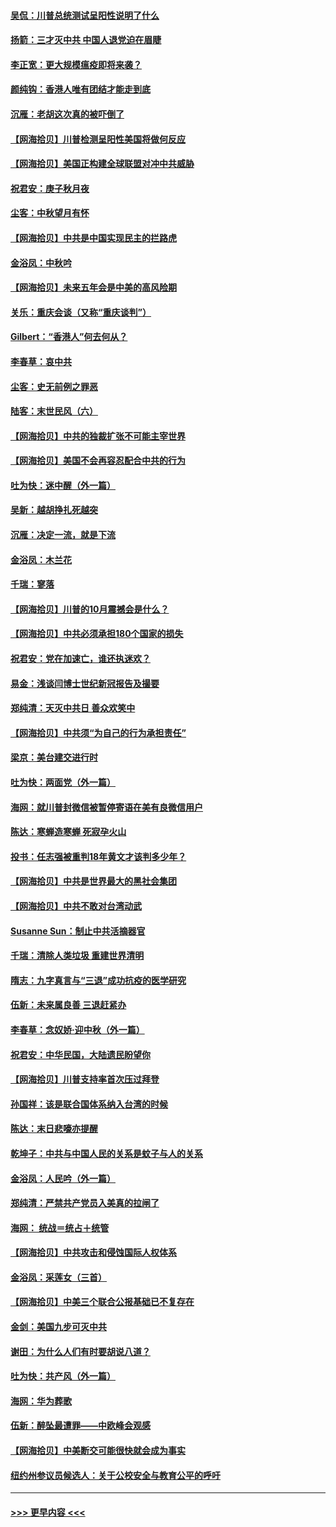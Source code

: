 #### [吴侃：川普总统测试呈阳性说明了什么](../pages/nsc993/n12451869.md?t=10041951) 
#### [扬箭：三才灭中共 中国人退党迫在眉睫](../pages/nsc993/n12451842.md?t=10041951) 
#### [李正宽：更大规模瘟疫即将来袭？](../pages/nsc993/n12451455.md?t=10041951) 
#### [颜纯钩：香港人唯有团结才能走到底](../pages/nsc993/n12450870.md?t=10041951) 
#### [沉雁：老胡这次真的被吓倒了](../pages/nsc993/n12449796.md?t=10041951) 
#### [【网海拾贝】川普检测呈阳性美国将做何反应](../pages/nsc993/n12449042.md?t=10041951) 
#### [【网海拾贝】美国正构建全球联盟对冲中共威胁](../pages/nsc993/n12446580.md?t=10041951) 
#### [祝君安：庚子秋月夜](../pages/nsc993/n12445870.md?t=10041951) 
#### [尘客：中秋望月有怀](../pages/nsc993/n12444632.md?t=10041951) 
#### [【网海拾贝】中共是中国实现民主的拦路虎](../pages/nsc993/n12443573.md?t=10041951) 
#### [金浴凤：中秋吟](../pages/nsc993/n12441773.md?t=10041951) 
#### [【网海拾贝】未来五年会是中美的高风险期](../pages/nsc993/n12440760.md?t=10041951) 
#### [关乐：重庆会谈（又称“重庆谈判”）](../pages/nsc993/n12437525.md?t=10041951) 
#### [Gilbert：“香港人”何去何从？](../pages/nsc993/n12435894.md?t=10041951) 
#### [李春草：哀中共](../pages/nsc993/n12435874.md?t=10041951) 
#### [尘客：史无前例之罪恶](../pages/nsc993/n12435762.md?t=10041951) 
#### [陆客：末世民风（六）](../pages/nsc993/n12435354.md?t=10041951) 
#### [【网海拾贝】中共的独裁扩张不可能主宰世界](../pages/nsc993/n12435151.md?t=10041951) 
#### [【网海拾贝】美国不会再容忍配合中共的行为](../pages/nsc993/n12433808.md?t=10041951) 
#### [吐为快：迷中醒（外一篇）](../pages/nsc993/n12433585.md?t=10041951) 
#### [吴新：越胡挣扎死越突](../pages/nsc993/n12433562.md?t=10041951) 
#### [沉雁：决定一流，就是下流](../pages/nsc993/n12432128.md?t=10041951) 
#### [金浴凤：木兰花](../pages/nsc993/n12432124.md?t=10041951) 
#### [千瑞：寥落](../pages/nsc993/n12432071.md?t=10041951) 
#### [【网海拾贝】川普的10月震撼会是什么？](../pages/nsc993/n12431624.md?t=10041951) 
#### [【网海拾贝】中共必须承担180个国家的损失](../pages/nsc993/n12428893.md?t=10041951) 
#### [祝君安：党在加速亡，谁还执迷欢？](../pages/nsc993/n12428652.md?t=10041951) 
#### [易金：浅谈闫博士世纪新冠报告及撮要](../pages/nsc993/n12426822.md?t=10041951) 
#### [郑纯清：天灭中共日 善众欢笑中](../pages/nsc993/n12426784.md?t=10041951) 
#### [【网海拾贝】中共须“为自己的行为承担责任”](../pages/nsc993/n12426067.md?t=10041951) 
#### [梁京：美台建交进行时](../pages/nsc993/n12424066.md?t=10041951) 
#### [吐为快：两面党（外一篇）](../pages/nsc993/n12424043.md?t=10041951) 
#### [海网：就川普封微信被暂停寄语在美有良微信用户](../pages/nsc993/n12424021.md?t=10041951) 
#### [陈达：寒蝉造寒蝉 死寂孕火山](../pages/nsc993/n12423958.md?t=10041951) 
#### [投书：任志强被重判18年黄文才该判多少年？](../pages/nsc993/n12423672.md?t=10041951) 
#### [【网海拾贝】中共是世界最大的黑社会集团](../pages/nsc993/n12423543.md?t=10041951) 
#### [【网海拾贝】中共不敢对台湾动武](../pages/nsc993/n12421418.md?t=10041951) 
#### [Susanne Sun：制止中共活摘器官](../pages/nsc993/n12419654.md?t=10041951) 
#### [千瑞：清除人类垃圾 重建世界清明](../pages/nsc993/n12419414.md?t=10041951) 
#### [隋志：九字真言与“三退”成功抗疫的医学研究](../pages/nsc993/n12419248.md?t=10041951) 
#### [伍新：未来属良善 三退赶紧办](../pages/nsc993/n12418496.md?t=10041951) 
#### [李春草：念奴娇·迎中秋（外一篇）](../pages/nsc993/n12418465.md?t=10041951) 
#### [祝君安：中华民国，大陆遗民盼望你](../pages/nsc993/n12418089.md?t=10041951) 
#### [【网海拾贝】川普支持率首次压过拜登](../pages/nsc993/n12418050.md?t=10041951) 
#### [孙国祥：该是联合国体系纳入台湾的时候](../pages/nsc993/n12417369.md?t=10041951) 
#### [陈达：末日悲嚎亦提醒](../pages/nsc993/n12416736.md?t=10041951) 
#### [乾坤子：中共与中国人民的关系是蚊子与人的关系](../pages/nsc993/n12416632.md?t=10041951) 
#### [金浴凤：人民吟（外一篇）](../pages/nsc993/n12416567.md?t=10041951) 
#### [郑纯清：严禁共产党员入美真的拉闸了](../pages/nsc993/n12416550.md?t=10041951) 
#### [海网： 统战＝统占＋统管](../pages/nsc993/n12416404.md?t=10041951) 
#### [【网海拾贝】中共攻击和侵蚀国际人权体系](../pages/nsc993/n12416250.md?t=10041951) 
#### [金浴凤：采莲女（三首）](../pages/nsc993/n12415517.md?t=10041951) 
#### [【网海拾贝】中美三个联合公报基础已不复存在](../pages/nsc993/n12415054.md?t=10041951) 
#### [金剑：美国九步可灭中共](../pages/nsc993/n12413183.md?t=10041951) 
#### [谢田：为什么人们有时要胡说八道？](../pages/nsc993/n12411861.md?t=10041951) 
#### [吐为快：共产风（外一篇）](../pages/nsc993/n12411761.md?t=10041951) 
#### [海网：华为葬歌](../pages/nsc993/n12410381.md?t=10041951) 
#### [伍新：醉坠最遭罪——中欧峰会观感](../pages/nsc993/n12410364.md?t=10041951) 
#### [【网海拾贝】中美断交可能很快就会成为事实](../pages/nsc993/n12409495.md?t=10041951) 
#### [纽约州参议员候选人：关于公校安全与教育公平的呼吁](../pages/nsc993/n12409228.md?t=10041951) 

----
#### [ >>> 更早内容 <<< ](../indexes/nsc993-earlier.md)
